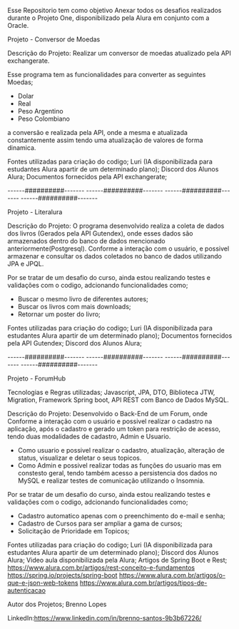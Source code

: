 Esse Repositorio tem como objetivo Anexar todos os desafios realizados durante o Projeto One, disponibilizado pela Alura em conjunto com a Oracle.

Projeto - Conversor de Moedas

Descrição do Projeto:
Realizar um conversor de moedas atualizado pela API exchangerate.

Esse programa tem as funcionalidades para converter as seguintes Moedas;
- Dolar
- Real
- Peso Argentino
- Peso Colombiano

a conversão e realizada pela API, onde a mesma e atualizada constantemente assim tendo uma atualização de valores de forma dinamica.

Fontes utilizadas para criação do codigo;
Luri (IA disponibilizada para estudantes Alura apartir de um determinado plano);
Discord dos Alunos Alura;
Documentos fornecidos pela API exchangerate;

------##########------- ------##########------- ------##########------- ------##########-------

Projeto - Literalura


Descrição do Projeto:
O programa desenvolvido realiza a coleta de dados dos livros (Gerados pela API Gutendex), onde esses dados são armazenados dentro do banco de dados mencionado anteriormente(Postgresql).
Conforme a interação com o usuário, e possivel armazenar e consultar os dados coletados no banco de dados utilizando JPA e JPQL.

Por se tratar de um desafio do curso, ainda estou realizando testes e validações com o codigo, adcionando funcionalidades como; 
- Buscar o mesmo livro de diferentes autores;
- Buscar os livros com mais downloads;
- Retornar um poster do livro;


Fontes utilizadas para criação do codigo;
Luri (IA disponibilizada para estudantes Alura apartir de um determinado plano);
Documentos fornecidos pela API Gutendex;
Discord dos Alunos Alura;

------##########------- ------##########------- ------##########------- ------##########-------

Projeto - ForumHub

Tecnologias e Regras utilizadas; Javascript, JPA, DTO, Biblioteca JTW, Migration, Framework Spring boot, API REST com Banco de Dados MySQL.

Descrição do Projeto:
Desenvolvido o Back-End de um Forum, onde Conforme a interação com o usuário e possivel realizar o cadastro na aplicação, após o cadastro e gerado um token para restrição de acesso, tendo duas modalidades de cadastro, Admin e Usuario.
- Como usuario e possivel realizar o cadastro, atualização, alteração de status, visualizar e deletar o seus topicos.
- Como Admin e possivel realizar todas as funções do usuario mas em constesto geral, tendo também acesso a persistencia dos dados no MySQL e realizar testes de comunicação utilizando o Insomnia.

Por se tratar de um desafio do curso, ainda estou realizando testes e validações com o codigo, adcionando funcionalidades como; 
- Cadastro automatico apenas com o preenchimento do e-mail e senha;
- Cadastro de Cursos para ser ampliar a gama de cursos;
- Solicitação de Prioridade em Topicos;


Fontes utilizadas para criação do codigo;
Luri (IA disponibilizada para estudantes Alura apartir de um determinado plano);
Discord dos Alunos Alura;
Video aula disponibilizada pela Alura;
Artigos de Spring Boot e Rest;
https://www.alura.com.br/artigos/rest-conceito-e-fundamentos
https://spring.io/projects/spring-boot
https://www.alura.com.br/artigos/o-que-e-json-web-tokens
https://www.alura.com.br/artigos/tipos-de-autenticacao



Autor dos Projetos;
Brenno Lopes

LinkedIn:https://www.linkedin.com/in/brenno-santos-9b3b67226/

